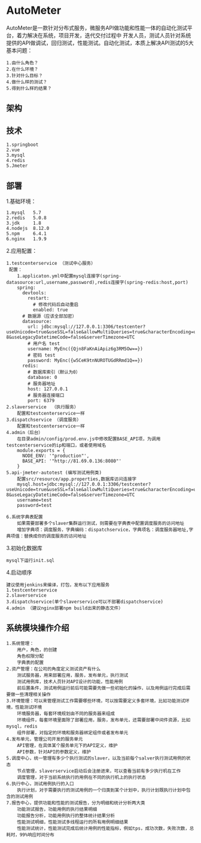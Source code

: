 # AutoMeter

AutoMeter是一款针对分布式服务，微服务API做功能和性能一体的自动化测试平台，着力解决在系统，项目开发，迭代交付过程中
开发人员，测试人员针对系统提供的API做调试，回归测试，性能测试。自动化测试，本质上解决API测试的5大基本问题：

    1.由什么角色？
    2.在什么环境？
    3.针对什么目标？
    4.做什么样的测试？
    5.得到什么样的结果？

## 架构



## 技术
    1.springboot
    2.vue
    3.mysql
    4.redis
    5.Jmeter
    

## 部署
1.基础环境：

    1.mysql   5.7   
    2.redis   5.0.8
    3.jdk     1.8
    4.nodejs  8.12.0
    5.npm     6.4.1
    6.nginx   1.9.9
    
2.应用配置：

    1.testcenterservice （测试中心服务）
     配置：
        1.applicaton.yml中配置mysql连接字(spring-datasource:url,username,password),redis连接字(spring-redis:host,port)
        spring:
          devtools:
            restart:
              # 修改代码后自动重启
              enabled: true
          # 数据源（应该全部加密）
          datasource:
            url: jdbc:mysql://127.0.0.1:3306/testcenter?useUnicode=true&useSSL=false&allowMultiQueries=true&characterEncoding=utf-8&useLegacyDatetimeCode=false&serverTimezone=UTC
            # 用户名 test
            username: MyEnc({Qjn8FaKnAiApiz6g3RM5Ow==})
            # 密码 test
            password: MyEnc({w5CeK9tnNUROTUGdRRmd1Q==})
          redis:
            # 数据库索引（默认为0）
            database: 0
            # 服务器地址
            host: 127.0.0.1
            # 服务器连接端口
            port: 6379
    2.slaverservice  （执行服务）
        配置和testcenterservice一样
    3.dispatchservice （调度服务）
        配置和testcenterservice一样
    4.admin（后台）
        在目录admin/config/prod.env.js中修改配置BASE_API项，为调用testcenterservice的ip和端口，或者使用域名
        module.exports = {
          NODE_ENV: '"production"',
          BASE_API: '"http://81.69.0.136:8080"'
        }
    5.api-jmeter-autotest (编写测试用例类)
        配置src/resource/app.properties,数据库访问连接字
        mysql.host=jdbc:mysql://127.0.0.1:3306/testcenter?useUnicode=true&useSSL=false&allowMultiQueries=true&characterEncoding=utf-8&useLegacyDatetimeCode=false&serverTimezone=UTC
        username=test
        password=test
        
    6.系统字典表配置
        如果需要部署多个slaver集群运行测试，则需要在字典表中配置调度服务的访问地址
        增加字典项：调度服务，字典编码：dispatchservice，字典项名：调度服务器地址,字典项值：替换成你的调度服务的访问地址

3.初始化数据库

    mysql下运行init.sql

4.启动顺序

    建议使用jenkins来编译，打包，发布以下应用服务
    1.testcenterservice
    2.slaverservice
    3.dispatchservice(单个slaverservice可以不部署dispatchservice)
    4.admin （建议nginx部署npm build出来的静态文件）
    
## 系统模块操作介绍
    
    1.系统管理：
        用户，角色，的创建
        角色权限分配
        字典表的配置
    2.资产管理：在公司的角度定义测试资产有什么
        测试服务器，用来部署应用，服务，发布单元，执行测试
        测试用例库，技术人员针对API设计的功能，性能用例
        前后置条件，测试用例运行前后可能需要先做一些初始化的操作，以及用例运行完成后需要做一些清理相关操作
    3.环境管理：可以来管理测试工作需要哪些环境，可以按需要定义多套环境，比如功能测试环境，性能测试环境
        环境服务器，每套环境规划由不同的服务器来组成
        环境组件，每套环境里面除了部署应用，服务，发布单元，还需要部署中间件资源，比如mysql，redis
        组件部署，对指定的环境和服务器绑定组件或者发布单元
    4.发布单元，管理公司开发的服务单元
        API管理，在具体某个服务单元下的API定义，维护
        API参数，针对API的参数定义，维护
    5.调度中心，统一管理有多少个执行测试的slaver，以及当前每个salver执行测试用例的状态
        节点管理，slaverservice启动后会注册进来，可以查看当前有多少执行机在工作
        调度管理，对于当前系统执行的用例在不同的执行机上的执行状态
    6.执行中心，测试用例执行的入口
        执行计划，对于需要执行的测试用例的一个归类到某个计划中，执行计划既执行计划中包含的测试用例
    7.报告中心，提供功能和性能的测试报告，分为明细和统计分析两大类
        功能测试报告，功能用例的执行结果明细
        功能报告分析，功能用例执行的整体统计结果分析
        性能测试明细，性能测试多线程运行的所有用例明细结果
        性能测试统计，性能测试完成后统计用例的性能指标，例如tps，成功次数，失败次数，总耗时，99%响应时间分布





